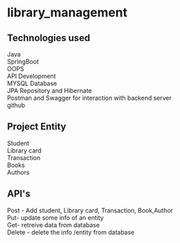 # library_management
## Technologies used
Java <br/>
SpringBoot <br/>
OOPS <br/>
API Development <br/>
MYSQL Database <br/>
JPA Repository and Hibernate <br/>
Postman and Swagger for interaction with backend server <br/>
github

## Project Entity
Student <br/>
Library card <br/>
Transaction <br/>
Books <br/>
Authors <br/>

## API's
Post - Add student, Library card, Transaction, Book,Author <br/>
Put- update some info of an entity <br/>
Get- retreive data from database <br/>
Delete - delete the info /entity from database
